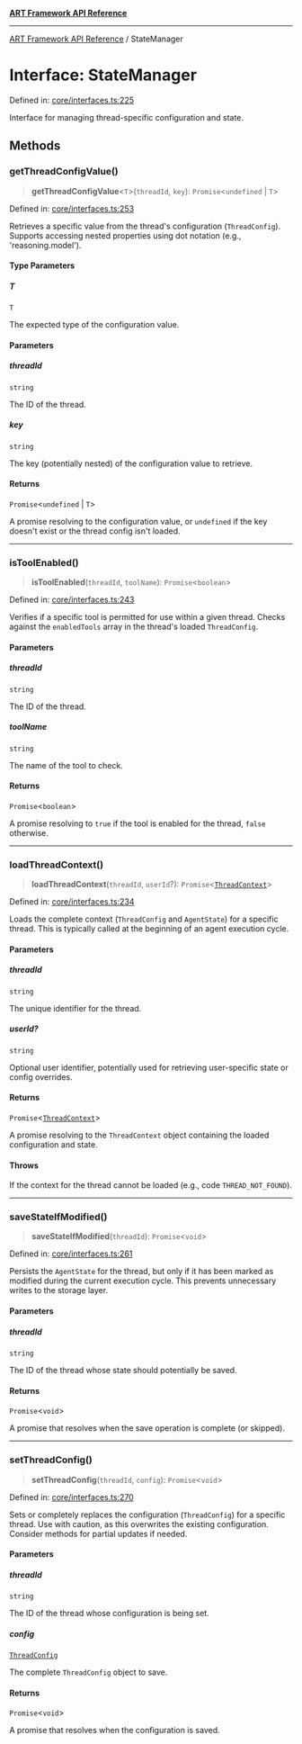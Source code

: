 [**ART Framework API Reference**](../README.md)

***

[ART Framework API Reference](../README.md) / StateManager

# Interface: StateManager

Defined in: [core/interfaces.ts:225](https://github.com/hashangit/ART/blob/0d5679913e70f07ec60f00c1f87b53a5f0bf6ddf/src/core/interfaces.ts#L225)

Interface for managing thread-specific configuration and state.

## Methods

### getThreadConfigValue()

> **getThreadConfigValue**\<`T`\>(`threadId`, `key`): `Promise`\<`undefined` \| `T`\>

Defined in: [core/interfaces.ts:253](https://github.com/hashangit/ART/blob/0d5679913e70f07ec60f00c1f87b53a5f0bf6ddf/src/core/interfaces.ts#L253)

Retrieves a specific value from the thread's configuration (`ThreadConfig`).
Supports accessing nested properties using dot notation (e.g., 'reasoning.model').

#### Type Parameters

##### T

`T`

The expected type of the configuration value.

#### Parameters

##### threadId

`string`

The ID of the thread.

##### key

`string`

The key (potentially nested) of the configuration value to retrieve.

#### Returns

`Promise`\<`undefined` \| `T`\>

A promise resolving to the configuration value, or `undefined` if the key doesn't exist or the thread config isn't loaded.

***

### isToolEnabled()

> **isToolEnabled**(`threadId`, `toolName`): `Promise`\<`boolean`\>

Defined in: [core/interfaces.ts:243](https://github.com/hashangit/ART/blob/0d5679913e70f07ec60f00c1f87b53a5f0bf6ddf/src/core/interfaces.ts#L243)

Verifies if a specific tool is permitted for use within a given thread.
Checks against the `enabledTools` array in the thread's loaded `ThreadConfig`.

#### Parameters

##### threadId

`string`

The ID of the thread.

##### toolName

`string`

The name of the tool to check.

#### Returns

`Promise`\<`boolean`\>

A promise resolving to `true` if the tool is enabled for the thread, `false` otherwise.

***

### loadThreadContext()

> **loadThreadContext**(`threadId`, `userId`?): `Promise`\<[`ThreadContext`](ThreadContext.md)\>

Defined in: [core/interfaces.ts:234](https://github.com/hashangit/ART/blob/0d5679913e70f07ec60f00c1f87b53a5f0bf6ddf/src/core/interfaces.ts#L234)

Loads the complete context (`ThreadConfig` and `AgentState`) for a specific thread.
This is typically called at the beginning of an agent execution cycle.

#### Parameters

##### threadId

`string`

The unique identifier for the thread.

##### userId?

`string`

Optional user identifier, potentially used for retrieving user-specific state or config overrides.

#### Returns

`Promise`\<[`ThreadContext`](ThreadContext.md)\>

A promise resolving to the `ThreadContext` object containing the loaded configuration and state.

#### Throws

If the context for the thread cannot be loaded (e.g., code `THREAD_NOT_FOUND`).

***

### saveStateIfModified()

> **saveStateIfModified**(`threadId`): `Promise`\<`void`\>

Defined in: [core/interfaces.ts:261](https://github.com/hashangit/ART/blob/0d5679913e70f07ec60f00c1f87b53a5f0bf6ddf/src/core/interfaces.ts#L261)

Persists the `AgentState` for the thread, but only if it has been marked as modified during the current execution cycle.
This prevents unnecessary writes to the storage layer.

#### Parameters

##### threadId

`string`

The ID of the thread whose state should potentially be saved.

#### Returns

`Promise`\<`void`\>

A promise that resolves when the save operation is complete (or skipped).

***

### setThreadConfig()

> **setThreadConfig**(`threadId`, `config`): `Promise`\<`void`\>

Defined in: [core/interfaces.ts:270](https://github.com/hashangit/ART/blob/0d5679913e70f07ec60f00c1f87b53a5f0bf6ddf/src/core/interfaces.ts#L270)

Sets or completely replaces the configuration (`ThreadConfig`) for a specific thread.
Use with caution, as this overwrites the existing configuration. Consider methods for partial updates if needed.

#### Parameters

##### threadId

`string`

The ID of the thread whose configuration is being set.

##### config

[`ThreadConfig`](ThreadConfig.md)

The complete `ThreadConfig` object to save.

#### Returns

`Promise`\<`void`\>

A promise that resolves when the configuration is saved.
